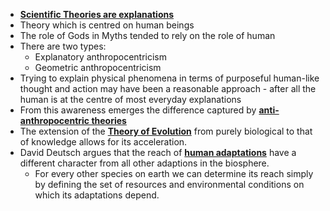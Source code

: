 - **[Scientific Theories are explanations](../notes/Scientific_Theories_are_explanations)**
- Theory which is centred on human beings 
- The role of Gods in Myths tended to rely on the role of human 
- There are two types:
	- Explanatory anthropocentricism 
	- Geometric anthropocentricism 
- Trying to explain physical phenomena in terms of purposeful human-like thought and action may have been a reasonable approach - after all the human is at the centre of most everyday explanations
- From this awareness emerges the difference captured by **[anti-anthropocentric theories ](../notes/anti-anthropocentric_theories_)**
- The extension of the **[Theory of Evolution](../notes/Theory_of_Evolution)** from purely biological to that of knowledge allows for its  acceleration. 
- David Deutsch argues that the reach of **[human adaptations](../notes/human_adaptations)** have a different character from all other adaptions in the biosphere. 
	- For every other species on earth we can determine its reach simply by defining the set of resources and environmental conditions on which its adaptations depend. 